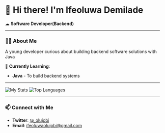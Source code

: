# 👋 Hi there! I'm Ifeoluwa Demilade  

☁ **Software Developer(Backend)** 

---

### 👨‍💻 About Me

A young developer curious about building backend software solutions with Java

🌱 **Currently Learning**:  
- **Java** - To build backend systems


---

<img alt='My Stats'  src='https://github-readme-stats.vercel.app/api?username=OIDemi&show_icons=true&theme=dark'/>
<img alt='Top Languages'  src='https://github-readme-stats.vercel.app/api/top-langs/?username=OIDemi&layout=compact'/>

---

### 📫 Connect with Me  
- **Twitter**: [@_olujobi](https://x.com/_olujobi)  
- **Email**: ifeoluwaolujobi@gmail.com

<!---
OIDemi/OIDemi is a ✨ special ✨ repository because its `README.md` (this file) appears on your GitHub profile.
You can click the Preview link to take a look at your changes.
--->
